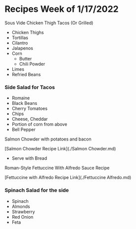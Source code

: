 # Recipes Week of 1/17/2022

Sous Vide Chicken Thigh Tacos (Or Grilled)

-   Chicken Thighs
-   Tortillas
-   Cilantro
-   Jalapenos
-   Corn
    -   Butter
    -   Chili Powder
-   Limes
-   Refried Beans

### Side Salad for Tacos

-   Romaine
-   Black Beans
-   Cherry Tomatoes
-   Chips
-   Cheese, Cheddar
-   Portion of corn from above
-   Bell Pepper

Salmon Chowder with potatoes and bacon

[Salmon Chowder Recipe Link](./Salmon Chowder.md)

-   Serve with Bread

Roman-Style Fettuccine With Alfredo Sauce Recipe

[Fettuccine with Alfredo Recipe Link](./Fettuccine Alfredo.md)

### Spinach Salad for the side

-   Spinach
-   Almonds
-   Strawberry
-   Red Onion
-   Feta